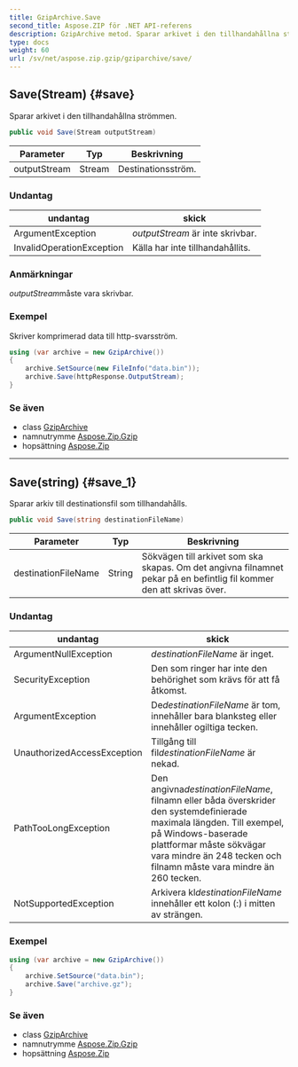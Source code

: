 ```yaml
---
title: GzipArchive.Save
second_title: Aspose.ZIP för .NET API-referens
description: GzipArchive metod. Sparar arkivet i den tillhandahållna strömmen.
type: docs
weight: 60
url: /sv/net/aspose.zip.gzip/gziparchive/save/
---
```

## Save(Stream) {#save}

Sparar arkivet i den tillhandahållna strömmen.

```csharp
public void Save(Stream outputStream)
```

| Parameter | Typ | Beskrivning |
| --- | --- | --- |
| outputStream | Stream | Destinationsström. |

### Undantag

| undantag | skick |
| --- | --- |
| ArgumentException | *outputStream* är inte skrivbar. |
| InvalidOperationException | Källa har inte tillhandahållits. |

### Anmärkningar

*outputStream*måste vara skrivbar.

### Exempel

Skriver komprimerad data till http-svarsström.

```csharp
using (var archive = new GzipArchive()) 
{
    archive.SetSource(new FileInfo("data.bin"));
    archive.Save(httpResponse.OutputStream);
}
```

### Se även

* class [GzipArchive](../)
* namnutrymme [Aspose.Zip.Gzip](../../gziparchive/)
* hopsättning [Aspose.Zip](../../../)

---

## Save(string) {#save_1}

Sparar arkiv till destinationsfil som tillhandahålls.

```csharp
public void Save(string destinationFileName)
```

| Parameter | Typ | Beskrivning |
| --- | --- | --- |
| destinationFileName | String | Sökvägen till arkivet som ska skapas. Om det angivna filnamnet pekar på en befintlig fil kommer den att skrivas över. |

### Undantag

| undantag | skick |
| --- | --- |
| ArgumentNullException | *destinationFileName* är inget. |
| SecurityException | Den som ringer har inte den behörighet som krävs för att få åtkomst. |
| ArgumentException | De*destinationFileName* är tom, innehåller bara blanksteg eller innehåller ogiltiga tecken. |
| UnauthorizedAccessException | Tillgång till fil*destinationFileName* är nekad. |
| PathTooLongException | Den angivna*destinationFileName*, filnamn eller båda överskrider den systemdefinierade maximala längden. Till exempel, på Windows-baserade plattformar måste sökvägar vara mindre än 248 tecken och filnamn måste vara mindre än 260 tecken. |
| NotSupportedException | Arkivera kl*destinationFileName* innehåller ett kolon (:) i mitten av strängen. |

### Exempel

```csharp
using (var archive = new GzipArchive())
{
    archive.SetSource("data.bin");
    archive.Save("archive.gz");
}
```

### Se även

* class [GzipArchive](../)
* namnutrymme [Aspose.Zip.Gzip](../../gziparchive/)
* hopsättning [Aspose.Zip](../../../)


